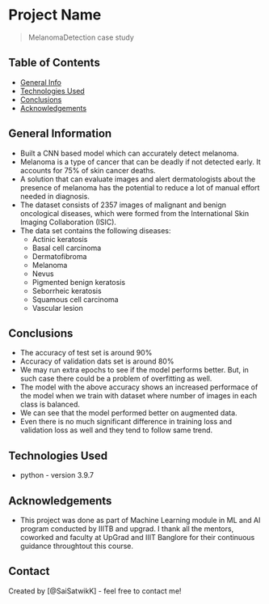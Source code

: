 # Project Name
> MelanomaDetection case study


## Table of Contents
* [General Info](#general-information)
* [Technologies Used](#technologies-used)
* [Conclusions](#conclusions)
* [Acknowledgements](#acknowledgements)

<!-- You can include any other section that is pertinent to your problem -->

## General Information
- Built a CNN based model which can accurately detect melanoma. 
- Melanoma is a type of cancer that can be deadly if not detected early. It accounts for 75% of skin cancer deaths. 
- A solution that can evaluate images and alert dermatologists about the presence of melanoma has the potential to reduce a lot of manual effort needed in diagnosis.
- The dataset consists of 2357 images of malignant and benign oncological diseases, which were formed from the International Skin Imaging Collaboration (ISIC). 
- The data set contains the following diseases:
  - Actinic keratosis
  - Basal cell carcinoma
  - Dermatofibroma
  - Melanoma
  - Nevus
  - Pigmented benign keratosis
  - Seborrheic keratosis
  - Squamous cell carcinoma
  - Vascular lesion
<!-- You don't have to answer all the questions - just the ones relevant to your project. -->

## Conclusions
- The accuracy of test set is around 90%
- Accuracy of validation dats set is around 80%
- We may run extra epochs to see if the model performs better. But, in such case there could be a problem of overfitting as well.
- The model with the above accuracy shows an increased performace of the model when we train with dataset where number of images in each class is balanced.
- We can see that the model performed better on augmented data. 
- Even there is no much significant difference in training loss and validation loss as well and they tend to follow same trend.

<!-- You don't have to answer all the questions - just the ones relevant to your project. -->


## Technologies Used
- python - version 3.9.7

<!-- As the libraries versions keep on changing, it is recommended to mention the version of library used in this project -->

## Acknowledgements
- This project was done as part of Machine Learning module in ML and AI program conducted by IIITB and upgrad. I thank all the mentors, coworked and faculty at UpGrad and IIIT Banglore for their continuous guidance throughtout this course.

## Contact
Created by [@SaiSatwikK] - feel free to contact me!


<!-- Optional -->
<!-- ## License -->
<!-- This project is open source and available under the [... License](). -->

<!-- You don't have to include all sections - just the one's relevant to your project -->
